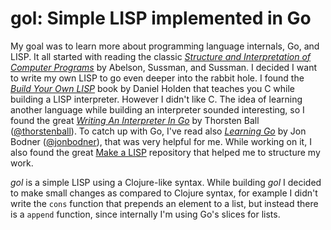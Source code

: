 # gol: Simple LISP implemented in Go

My goal was to learn more about programming language internals, Go, and LISP. It all started with
reading the classic [*Structure and Interpretation of Computer Programs*][sicp] by Abelson, Sussman, and Sussman. 
I decided I want to write my own LISP to go even deeper into the rabbit hole. I found the
[*Build Your Own LISP*][build-lisp] book by Daniel Holden that teaches you C while building a LISP interpreter.
However I didn't like C. The idea of learning another language while building an interpreter sounded 
interesting, so I found the great [*Writing An Interpreter In Go*][interpreter-go] by Thorsten Ball ([@thorstenball][ball]). To catch up
with Go, I've read also [*Learning Go*][learn-go] by Jon Bodner ([@jonbodner][bodner]), that was very
helpful for me. While working on it, I also found the great [Make a LISP][mal] repository that helped me to
structure my work.

*gol* is a simple LISP using a Clojure-like syntax. While building *gol* I decided to make small changes
as compared to Clojure syntax, for example I didn't write the `cons` function that prepends an
element to a list, but instead there is a `append` function, since internally I'm using Go's slices for lists.

 [sicp]: https://www.goodreads.com/book/show/43713.Structure_and_Interpretation_of_Computer_Programs
 [build-lisp]: http://buildyourownlisp.com/
 [interpreter-go]: https://interpreterbook.com/
 [learn-go]: https://www.goodreads.com/book/show/55841848
 [bodner]: https://twitter.com/jonbodner
 [ball]: https://twitter.com/thorstenball
 [mal]: https://github.com/kanaka/mal/

